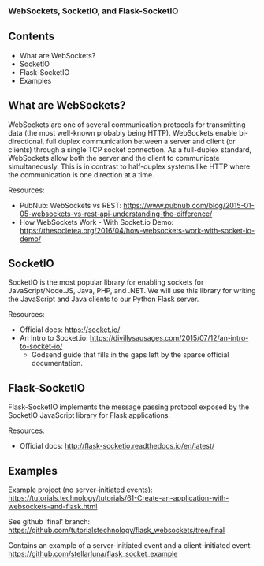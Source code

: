 ### WebSockets, SocketIO, and Flask-SocketIO

## Contents
- What are WebSockets?
- SocketIO
- Flask-SocketIO
- Examples

## What are WebSockets?

WebSockets are one of several communication protocols for transmitting data (the
most well-known probably being HTTP). WebSockets enable bi-directional, full duplex
communication between a server and client (or clients) through a single TCP socket
connection. As a full-duplex standard, WebSockets allow both the server and the
client to communicate simultaneously. This is in contrast to half-duplex systems
like HTTP where the communication is one direction at a time.

Resources:

- PubNub: WebSockets vs REST: https://www.pubnub.com/blog/2015-01-05-websockets-vs-rest-api-understanding-the-difference/
- How WebSockets Work - With Socket.io Demo: https://thesocietea.org/2016/04/how-websockets-work-with-socket-io-demo/

## SocketIO

SocketIO is the most popular library for enabling sockets for JavaScript/Node.JS,
Java, PHP, and .NET. We will use this library for writing the JavaScript and Java
clients to our Python Flask server.

Resources:
- Official docs: https://socket.io/
- An Intro to Socket.io: https://divillysausages.com/2015/07/12/an-intro-to-socket-io/
    - Godsend guide that fills in the gaps left by the sparse official documentation.

## Flask-SocketIO

Flask-SocketIO implements the message passing protocol exposed by the SocketIO
JavaScript library for Flask applications.

Resources:

- Official docs: http://flask-socketio.readthedocs.io/en/latest/

## Examples

Example project (no server-initiated events): https://tutorials.technology/tutorials/61-Create-an-application-with-websockets-and-flask.html

See github 'final' branch: https://github.com/tutorialstechnology/flask_websockets/tree/final

Contains an example of a server-initiated event and a client-initiated event: https://github.com/stellarluna/flask_socket_example
